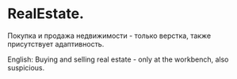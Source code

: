 # RealEstate.
Покупка и продажа недвижимости - только верстка, также присутствует адаптивность.

English:
Buying and selling real estate - only at the workbench, also suspicious.
